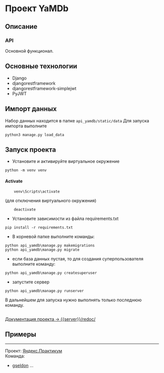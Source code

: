 # Проект YaMDb


## Описание


### API
Основной функционал.

## Основные технологии

+ Django
+ djangorestframework
+ djangorestframework-simplejwt
+ PyJWT

## Импорт данных

Набор данных находится в папке ```api_yamdb/static/data``` 
Для запуска импорта выполните

```
python3 manage.py load_data
```

## Запуск проекта

- Установите и активируйте виртуальное окружение
```
python -m venv venv
```
#### Activate
```
	venv\Scripts\activate
```
(для отключения виртуального окружения)
```
	deactivate
```
- Установите зависимости из файла requirements.txt
```
pip install -r requirements.txt
``` 
- В корневой папке выполните команды:
```
python api_yamdb\manage.py makemigrations
python api_yamdb\manage.py migrate
```
- если база данных пустая, то для создания суперпользователя выполните команду:
```
python api_yamdb\manage.py createsuperuser
```
- запустите сервер
```
python api_yamdb\manage.py runserver
```
В дальнейшем для запуска нужно выполнять только последнюю команду.

##
[Документация проекта -> {{server}}/redoc/](http://localhost:8000/redoc/)

## Примеры

----

Проект: [Яндекс.Практикум](https://practicum.yandex.ru)  
Команда: 
+ [gseldon](https://github.com/gseldon)
...



